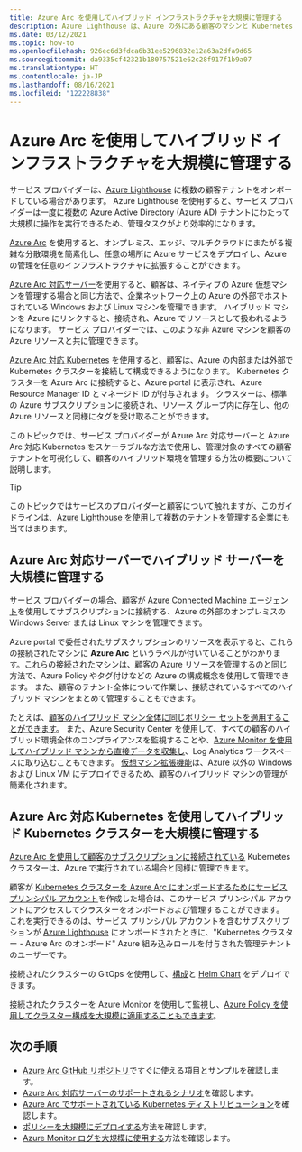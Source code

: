 ```yaml
---
title: Azure Arc を使用してハイブリッド インフラストラクチャを大規模に管理する
description: Azure Lighthouse は、Azure の外にある顧客のマシンと Kubernetes クラスターを効果的に管理するのに役立ちます。
ms.date: 03/12/2021
ms.topic: how-to
ms.openlocfilehash: 926ec6d3fdca6b31ee5296832e12a63a2dfa9d65
ms.sourcegitcommit: da9335cf42321b180757521e62c28f917f1b9a07
ms.translationtype: HT
ms.contentlocale: ja-JP
ms.lasthandoff: 08/16/2021
ms.locfileid: "122228838"
---
```

# <a name="manage-hybrid-infrastructure-at-scale-with-azure-arc"></a>Azure Arc を使用してハイブリッド インフラストラクチャを大規模に管理する

サービス プロバイダーは、[Azure Lighthouse](../overview.md) に複数の顧客テナントをオンボードしている場合があります。 Azure Lighthouse を使用すると、サービス プロバイダーは一度に複数の Azure Active Directory (Azure AD) テナントにわたって大規模に操作を実行できるため、管理タスクがより効率的になります。

[Azure Arc](../../azure-arc/overview.md) を使用すると、オンプレミス、エッジ、マルチクラウドにまたがる複雑な分散環境を簡素化し、任意の場所に Azure サービスをデプロイし、Azure の管理を任意のインフラストラクチャに拡張することができます。

[Azure Arc 対応サーバー](../../azure-arc/servers/overview.md)を使用すると、顧客は、ネイティブの Azure 仮想マシンを管理する場合と同じ方法で、企業ネットワーク上の Azure の外部でホストされている Windows および Linux マシンを管理できます。 ハイブリッド マシンを Azure にリンクすると、接続され、Azure でリソースとして扱われるようになります。 サービス プロバイダーでは、このような非 Azure マシンを顧客の Azure リソースと共に管理できます。

[Azure Arc 対応 Kubernetes](../../azure-arc/kubernetes/overview.md) を使用すると、顧客は、Azure の内部または外部で Kubernetes クラスターを接続して構成できるようになります。 Kubernetes クラスターを Azure Arc に接続すると、Azure portal に表示され、Azure Resource Manager ID とマネージド ID が付与されます。 クラスターは、標準の Azure サブスクリプションに接続され、リソース グループ内に存在し、他の Azure リソースと同様にタグを受け取ることができます。

このトピックでは、サービス プロバイダーが Azure Arc 対応サーバーと Azure Arc 対応 Kubernetes をスケーラブルな方法で使用し、管理対象のすべての顧客テナントを可視化して、顧客のハイブリッド環境を管理する方法の概要について説明します。

> [!TIP]
> このトピックではサービスのプロバイダーと顧客について触れますが、このガイドラインは、[Azure Lighthouse を使用して複数のテナントを管理する企業](../concepts/enterprise.md)にも当てはまります。

## <a name="manage-hybrid-servers-at-scale-with-azure-arc-enabled-servers"></a>Azure Arc 対応サーバーでハイブリッド サーバーを大規模に管理する

サービス プロバイダーの場合、顧客が [Azure Connected Machine エージェント](../../azure-arc/servers/agent-overview.md)を使用してサブスクリプションに接続する、Azure の外部のオンプレミスの Windows Server または Linux マシンを管理できます。

Azure portal で委任されたサブスクリプションのリソースを表示すると、これらの接続されたマシンに **Azure Arc** というラベルが付いていることがわかります。これらの接続されたマシンは、顧客の Azure リソースを管理するのと同じ方法で、Azure Policy やタグ付けなどの Azure の構成概念を使用して管理できます。 また、顧客のテナント全体について作業し、接続されているすべてのハイブリッド マシンをまとめて管理することもできます。

たとえば、[顧客のハイブリッド マシン全体に同じポリシー セットを適用することができます](../../azure-arc/servers/learn/tutorial-assign-policy-portal.md)。 また、Azure Security Center を使用して、すべての顧客のハイブリッド環境全体のコンプライアンスを監視することや、[Azure Monitor を使用してハイブリッド マシンから直接データを収集し](../../azure-arc/servers/learn/tutorial-enable-vm-insights.md)、Log Analytics ワークスペースに取り込むこともできます。 [仮想マシン拡張機能](../../azure-arc/servers/manage-vm-extensions.md)は、Azure 以外の Windows および Linux VM にデプロイできるため、顧客のハイブリッド マシンの管理が簡素化されます。

## <a name="manage-hybrid-kubernetes-clusters-at-scale-with-azure-arc-enabled-kubernetes"></a>Azure Arc 対応 Kubernetes を使用してハイブリッド Kubernetes クラスターを大規模に管理する

[Azure Arc を使用して顧客のサブスクリプションに接続されている](../../azure-arc/kubernetes/quickstart-connect-cluster.md) Kubernetes クラスターは、Azure で実行されている場合と同様に管理できます。

顧客が [Kubernetes クラスターを Azure Arc にオンボードするためにサービス プリンシパル アカウント](../../azure-arc/kubernetes/create-onboarding-service-principal.md)を作成した場合は、このサービス プリンシパル アカウントにアクセスしてクラスターをオンボードおよび管理することができます。 これを実行できるのは、サービス プリンシパル アカウントを含むサブスクリプションが [Azure Lighthouse](onboard-customer.md) にオンボードされたときに、"Kubernetes クラスター - Azure Arc のオンボード" Azure 組み込みロールを付与された管理テナントのユーザーです。

接続されたクラスターの GitOps を使用して、[構成](../../azure-arc/kubernetes/tutorial-use-gitops-connected-cluster.md)と [Helm Chart](../../azure-arc/kubernetes/use-gitops-with-helm.md) をデプロイできます。

接続されたクラスターを Azure Monitor を使用して監視し、[Azure Policy を使用してクラスター構成を大規模に適用することもできます](../../azure-arc/kubernetes/use-azure-policy.md)。

## <a name="next-steps"></a>次の手順

- [Azure Arc GitHub リポジトリ](https://github.com/microsoft/azure_arc)ですぐに使える項目とサンプルを確認します。
- [Azure Arc 対応サーバーのサポートされるシナリオ](../../azure-arc/servers/overview.md#supported-cloud-operations)を確認します。
- [Azure Arc でサポートされている Kubernetes ディストリビューション](../../azure-arc/kubernetes/overview.md#supported-kubernetes-distributions)を確認します。
- [ポリシーを大規模にデプロイする](policy-at-scale.md)方法を確認します。
- [Azure Monitor ログを大規模に使用する](monitor-at-scale.md)方法を確認します。